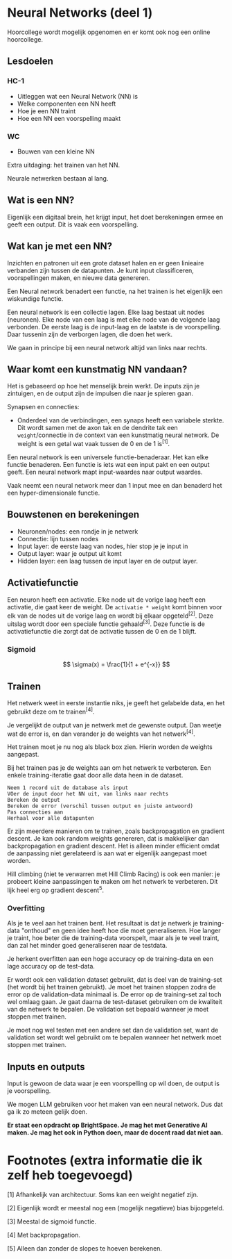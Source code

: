 # Neural Networks (deel 1)
Hoorcollege wordt mogelijk opgenomen en er komt ook nog een online hoorcollege.

## Lesdoelen
### HC-1
- Uitleggen wat een Neural Network  (NN) is
- Welke componenten een NN heeft
- Hoe je een NN traint
- Hoe een NN een voorspelling maakt

### WC
- Bouwen van een kleine NN

Extra uitdaging: het trainen van het NN.

Neurale netwerken bestaan al lang.

## Wat is een NN?
Eigenlijk een digitaal brein, het krijgt input, het doet berekeningen ermee en geeft een output. Dit is vaak een voorspelling.

## Wat kan je met een NN?
Inzichten en patronen uit een grote dataset halen en er geen linieaire verbanden zijn tussen de datapunten. Je kunt input classificeren, voorspellingen maken, en nieuwe data genereren.

Een Neural network benadert een functie, na het trainen is het eigenlijk een wiskundige functie.

Een neural network is een collectie lagen. Elke laag bestaat uit nodes (neuronen). Elke node van een laag is met elke node van de volgende laag verbonden. De eerste laag is de input-laag en de laatste is de voorspelling. Daar tussenin zijn de verborgen lagen, die doen het werk.

We gaan in principe bij een neural network altijd van links naar rechts.

## Waar komt een kunstmatig NN vandaan?
Het is gebaseerd op hoe het menselijk brein werkt. De inputs zijn je zintuigen, en de output zijn de impulsen die naar je spieren gaan.

Synapsen en connecties:
- Onderdeel van de verbindingen, een synaps heeft een variabele sterkte. Dit wordt samen met de axon tak en de dendrite tak een `weight`/connectie in de context van een kunstmatig neural network. De weight is een getal wat vaak tussen de 0 en de 1 is<sup>[1]</sup>.

Een neural network is een universele functie-benaderaar. Het kan elke functie benaderen. Een functie is iets wat een input pakt en een output geeft. Een neural network mapt input-waardes naar output waardes.

Vaak neemt een neural network meer dan 1 input mee en dan benaderd het een hyper-dimensionale functie.

## Bouwstenen en berekeningen
- Neuronen/nodes: een rondje in je netwerk
- Connectie: lijn tussen nodes
- Input layer: de eerste laag van nodes, hier stop je je input in
- Output layer: waar je output uit komt
- Hidden layer: een laag tussen de input layer en de output layer.
## Activatiefunctie
Een neuron heeft een activatie. Elke node uit de vorige laag heeft een activatie, die gaat keer de weight. De `activatie * weight` komt binnen voor elk van de nodes uit de vorige laag en wordt bij elkaar opgeteld<sup>[2]</sup>. Deze uitslag wordt door een speciale functie gehaald<sup>[3]</sup>. Deze functie is de activatiefunctie die zorgt dat de activatie tussen de 0 en de 1 blijft.

### Sigmoid
$$
\sigma(x) = \frac{1}{1 + e^{-x}}
$$

## Trainen
Het netwerk weet in eerste instantie niks, je geeft het gelabelde data, en het gebruikt deze om te trainen<sup>[4]</sup>.

Je vergelijkt de output van je netwerk met de gewenste output. Dan weetje wat de error is, en dan verander je de weights van het netwerk<sup>[4]</sup>.

Het trainen moet je nu nog als black box zien. Hierin worden de weights aangepast.

Bij het trainen pas je de weights aan om het netwerk te verbeteren. Een enkele training-iteratie gaat door alle data heen in de dataset.

```
Neem 1 record uit de database als input
VOer de input door het NN uit, van links naar rechts
Bereken de output
Bereken de error (verschil tussen output en juiste antwoord)
Pas connecties aan
Herhaal voor alle datapunten
```

Er zijn meerdere manieren om te trainen, zoals backpropagation en gradient descent. Je kan ook random weights genereren, dat is makkelijker dan backpropagation en gradient descent. Het is alleen minder efficient omdat de aanpassing niet gerelateerd is aan wat er eigenlijk aangepast moet worden.

Hill climbing (niet te verwarren met Hill Climb Racing) is ook een manier: je probeert kleine aanpassingen te maken om het netwerk te verbeteren. Dit lijk heel erg op gradient descent<sup>5</sup>.

### Overfitting
Als je te veel aan het trainen bent. Het resultaat is dat je netwerk je training-data "onthoud" en geen idee heeft hoe die moet generaliseren. Hoe langer je traint, hoe beter die de training-data voorspelt, maar als je te veel traint, dan zal het minder goed generaliseren naar de testdata.

Je herkent overfitten aan een hoge accuracy op de training-data en een lage accuracy op de test-data.

Er wordt ook een validation dataset gebruikt, dat is deel van de training-set (het wordt bij het trainen gebruikt). Je moet het trainen stoppen zodra de error op de validation-data minimaal is. De error op de training-set zal toch wel omlaag gaan. Je gaat daarna de test-dataset gebruiken om de kwaliteit van de netwerk te bepalen. De validation set bepaald wanneer je moet stoppen met trainen.

Je moet nog wel testen met een andere set dan de validation set, want de validation set wordt wel gebruikt om te bepalen wanneer het netwerk moet stoppen met trainen.

## Inputs en outputs
Input is gewoon de data waar je een voorspelling op wil doen, de output is je voorspelling.

We mogen LLM gebruiken voor het maken van een neural network. Dus dat ga ik zo meteen gelijk doen.

**Er staat een opdracht op BrightSpace. Je mag het met Generative AI maken. Je mag het ook in Python doen, maar de docent raad dat niet aan.**

# Footnotes (extra informatie die ik zelf heb toegevoegd)
[1] Afhankelijk van architectuur. Soms kan een weight negatief zijn.

[2] Eigenlijk wordt er meestal nog een (mogelijk negatieve) bias bijopgeteld.

[3] Meestal de sigmoid functie.

[4] Met backpropagation.

[5] Alleen dan zonder de slopes te hoeven berekenen.

